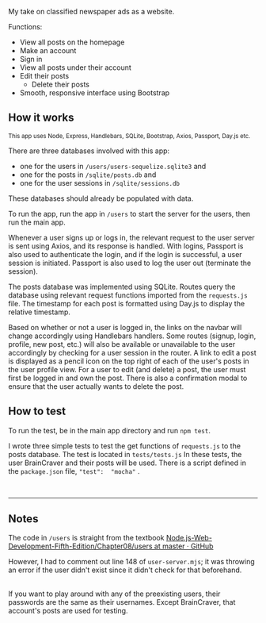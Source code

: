 My take on classified newspaper ads as a website. 

Functions:
- View all posts on the homepage 
- Make an account
- Sign in
- View all posts under their account
- Edit their posts
	- Delete their posts
- Smooth, responsive interface using Bootstrap


## How it works
<sup>This app uses Node, Express, Handlebars, SQLite, Bootstrap, Axios, Passport, Day.js etc.</sup> 

There are three databases involved with this app: 
- one for the users in `/users/users-sequelize.sqlite3` and 
- one for the posts in `/sqlite/posts.db` and
- one for the user sessions in `/sqlite/sessions.db`

These databases should already be populated with data.

To run the app, run the app in `/users` to start the server for the users, then run the main app.

Whenever a user signs up or logs in, the relevant request to the user server is sent using Axios, and its response is handled. With logins, Passport is also used to authenticate the login, and if the login is successful, a user session is initiated. Passport is also used to log the user out (terminate the session). 

The posts database was implemented using SQLite. Routes query the database using relevant request functions imported from the `requests.js` file. The timestamp for each post is formatted using Day.js to display the relative timestamp.

Based on whether or not a user is logged in, the links on the navbar will change accordingly using Handlebars handlers. Some routes (signup, login, profile, new post, etc.) will also be available or unavailable to the user accordingly by checking for a user session in the router. A link to edit a post is displayed as a pencil icon on the top right of each of the user's posts in the user profile view. For a user to edit (and delete) a post, the user must first be logged in and own the post. There is also a confirmation modal to ensure that the user actually wants to delete the post.

## How to test
To run the test, be in the main app directory and run `npm test`.

I wrote three simple tests to test the get functions of `requests.js` to the posts database. The test is located in `tests/tests.js` In these tests, the user BrainCraver and their posts will be used. There is a script defined in the `package.json` file, `"test":  "mocha"` .

<br>

___
## Notes

The code in `/users`  is straight from the textbook [Node.js-Web-Development-Fifth-Edition/Chapter08/users at master · GitHub](https://github.com/PacktPublishing/Node.js-Web-Development-Fifth-Edition/tree/master/Chapter08/users)

However, I had to comment out line 148 of `user-server.mjs`; it was throwing an error if the user didn't exist since it didn't check for that beforehand.

<br>
If you want to play around with any of the preexisting users, their passwords are the same as their usernames. Except BrainCraver, that account's posts are used for testing.

<br>
<br>
<br>
